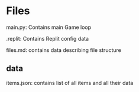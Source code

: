 # Files

main.py: Contains main Game loop

.replit: Contains Replit config data

files.md: contains data describing file structure

## data
items.json: contains list of all items and all their data

